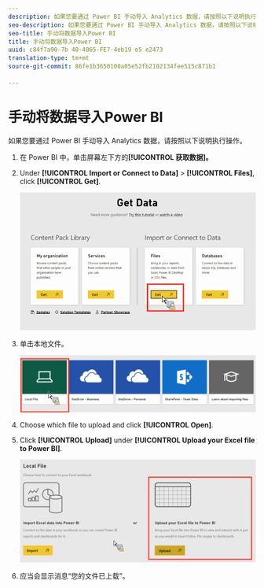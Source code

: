 ```yaml
---
description: 如果您要通过 Power BI 手动导入 Analytics 数据，请按照以下说明执行操作。
seo-description: 如果您要通过 Power BI 手动导入 Analytics 数据，请按照以下说明执行操作。
seo-title: 手动将数据导入Power BI
title: 手动将数据导入Power BI
uuid: c84f7a90-7b 40-4065-FE7-4eb19 e5 e2473
translation-type: tm+mt
source-git-commit: 86fe1b3650100a05e52fb2102134fee515c871b1

---
```



# 手动将数据导入Power BI

如果您要通过 Power BI 手动导入 Analytics 数据，请按照以下说明执行操作。

1. 在 Power BI 中，单击屏幕左下方的&#x200B;**[!UICONTROL 获取数据]。**
1. Under **[!UICONTROL Import or Connect to Data]** &gt; **[!UICONTROL Files]**, click **[!UICONTROL Get]**.

   ![](assets/get-data.png)

1. 单击本地文件。

   ![](assets/local-file.png)

1. Choose which file to upload and click **[!UICONTROL Open]**.
1. Click **[!UICONTROL Upload]** under **[!UICONTROL Upload your Excel file to Power BI]**.

   ![](assets/upload-excel-file.png)

1. 应当会显示消息“您的文件已上载”。

